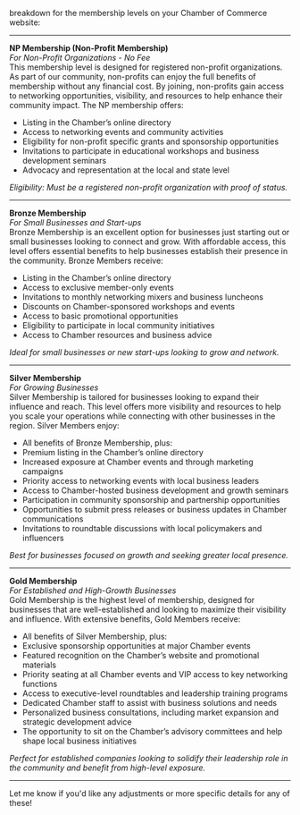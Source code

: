 breakdown for the membership levels on your Chamber of Commerce website:

---

**NP Membership (Non-Profit Membership)**  
*For Non-Profit Organizations - No Fee*  
This membership level is designed for registered non-profit organizations. As part of our community, non-profits can enjoy the full benefits of membership without any financial cost. By joining, non-profits gain access to networking opportunities, visibility, and resources to help enhance their community impact. The NP membership offers:

- Listing in the Chamber’s online directory  
- Access to networking events and community activities  
- Eligibility for non-profit specific grants and sponsorship opportunities  
- Invitations to participate in educational workshops and business development seminars  
- Advocacy and representation at the local and state level  

*Eligibility: Must be a registered non-profit organization with proof of status.*

---

**Bronze Membership**  
*For Small Businesses and Start-ups*  
Bronze Membership is an excellent option for businesses just starting out or small businesses looking to connect and grow. With affordable access, this level offers essential benefits to help businesses establish their presence in the community. Bronze Members receive:

- Listing in the Chamber’s online directory  
- Access to exclusive member-only events  
- Invitations to monthly networking mixers and business luncheons  
- Discounts on Chamber-sponsored workshops and events  
- Access to basic promotional opportunities  
- Eligibility to participate in local community initiatives  
- Access to Chamber resources and business advice  

*Ideal for small businesses or new start-ups looking to grow and network.*

---

**Silver Membership**  
*For Growing Businesses*  
Silver Membership is tailored for businesses looking to expand their influence and reach. This level offers more visibility and resources to help you scale your operations while connecting with other businesses in the region. Silver Members enjoy:

- All benefits of Bronze Membership, plus:  
- Premium listing in the Chamber’s online directory  
- Increased exposure at Chamber events and through marketing campaigns  
- Priority access to networking events with local business leaders  
- Access to Chamber-hosted business development and growth seminars  
- Participation in community sponsorship and partnership opportunities  
- Opportunities to submit press releases or business updates in Chamber communications  
- Invitations to roundtable discussions with local policymakers and influencers  

*Best for businesses focused on growth and seeking greater local presence.*

---

**Gold Membership**  
*For Established and High-Growth Businesses*  
Gold Membership is the highest level of membership, designed for businesses that are well-established and looking to maximize their visibility and influence. With extensive benefits, Gold Members receive:

- All benefits of Silver Membership, plus:  
- Exclusive sponsorship opportunities at major Chamber events  
- Featured recognition on the Chamber’s website and promotional materials  
- Priority seating at all Chamber events and VIP access to key networking functions  
- Access to executive-level roundtables and leadership training programs  
- Dedicated Chamber staff to assist with business solutions and needs  
- Personalized business consultations, including market expansion and strategic development advice  
- The opportunity to sit on the Chamber’s advisory committees and help shape local business initiatives  

*Perfect for established companies looking to solidify their leadership role in the community and benefit from high-level exposure.*

---

Let me know if you'd like any adjustments or more specific details for any of these!